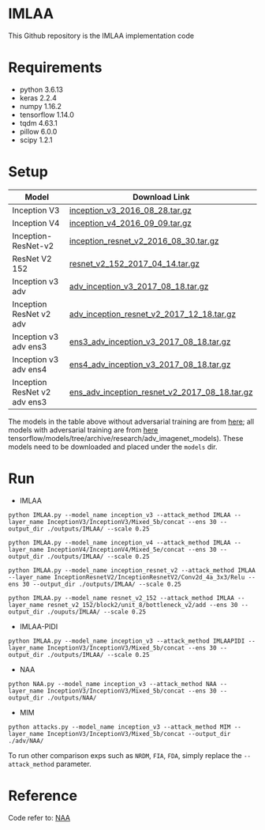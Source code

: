 # IMLAA

This Github repository is the IMLAA implementation code

# Requirements
- python 3.6.13
- keras 2.2.4
- numpy 1.16.2
- tensorflow 1.14.0
- tqdm 4.63.1
- pillow 6.0.0
- scipy 1.2.1

# Setup
Model  | Download Link
------------- | -------------
Inception V3  | [inception_v3_2016_08_28.tar.gz](http://download.tensorflow.org/models/inception_v3_2016_08_28.tar.gz)
Inception V4| [inception_v4_2016_09_09.tar.gz](http://download.tensorflow.org/models/inception_v4_2016_09_09.tar.gz)
Inception-ResNet-v2  | [inception_resnet_v2_2016_08_30.tar.gz](http://download.tensorflow.org/models/inception_resnet_v2_2016_08_30.tar.gz)
ResNet V2 152  | [resnet_v2_152_2017_04_14.tar.gz](http://download.tensorflow.org/models/resnet_v2_152_2017_04_14.tar.gz)
Inception v3 adv | [adv_inception_v3_2017_08_18.tar.gz](http://download.tensorflow.org/models/adv_inception_v3_2017_08_18.tar.gz)
Inception ResNet v2 adv  | [adv_inception_resnet_v2_2017_12_18.tar.gz](http://download.tensorflow.org/models/adv_inception_resnet_v2_2017_12_18.tar.gz)
Inception v3 adv ens3  | [ens3_adv_inception_v3_2017_08_18.tar.gz](http://download.tensorflow.org/models/ens3_adv_inception_v3_2017_08_18.tar.gz)
Inception v3 adv ens4  | [ens4_adv_inception_v3_2017_08_18.tar.gz](http://download.tensorflow.org/models/ens4_adv_inception_v3_2017_08_18.tar.gz)
Inception ResNet v2 adv ens3  | [ens_adv_inception_resnet_v2_2017_08_18.tar.gz](http://download.tensorflow.org/models/ens_adv_inception_resnet_v2_2017_08_18.tar.gz)


The models in the table above without adversarial training are from [here](https://github.com/tensorflow/models/tree/master/research/slim); all models with adversarial training are from [here](https://github.com/) tensorflow/models/tree/archive/research/adv_imagenet_models). These models need to be downloaded and placed under the `models` dir.

# Run
- IMLAA

`python IMLAA.py --model_name inception_v3 --attack_method IMLAA --layer_name InceptionV3/InceptionV3/Mixed_5b/concat --ens 30 --output_dir ./outputs/IMLAA/ --scale 0.25`

`python IMLAA.py --model_name inception_v4 --attack_method IMLAA --layer_name InceptionV4/InceptionV4/Mixed_5e/concat --ens 30 --output_dir ./outputs/IMLAA/ --scale 0.25`

`python IMLAA.py --model_name inception_resnet_v2 --attack_method IMLAA --layer_name InceptionResnetV2/InceptionResnetV2/Conv2d_4a_3x3/Relu --ens 30 --output_dir ./outputs/IMLAA/ --scale 0.25`

`python IMLAA.py --model_name resnet_v2_152 --attack_method IMLAA --layer_name resnet_v2_152/block2/unit_8/bottleneck_v2/add --ens 30 --output_dir ./ouputs/IMLAA/ --scale 0.25`

- IMLAA-PIDI

`python IMLAA.py --model_name inception_v3 --attack_method IMLAAPIDI --layer_name InceptionV3/InceptionV3/Mixed_5b/concat --ens 30 --output_dir ./outputs/IMLAA/ --scale 0.25`

- NAA

`python NAA.py --model_name inception_v3 --attack_method NAA --layer_name InceptionV3/InceptionV3/Mixed_5b/concat --ens 30 --output_dir ./outputs/NAA/`

- MIM

`python attacks.py --model_name inception_v3 --attack_method MIM --layer_name InceptionV3/InceptionV3/Mixed_5b/concat --output_dir ./adv/NAA/`

To run other comparison exps such as `NRDM`, `FIA`, `FDA`, simply replace the `--attack_method` parameter.

# Reference
Code refer to: [NAA](https://github.com/jpzhang1810/NAA)

